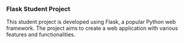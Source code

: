 ### Flask Student Project


This student project is developed using Flask, a popular Python web framework. The project aims to create a web application with various features and functionalities.
